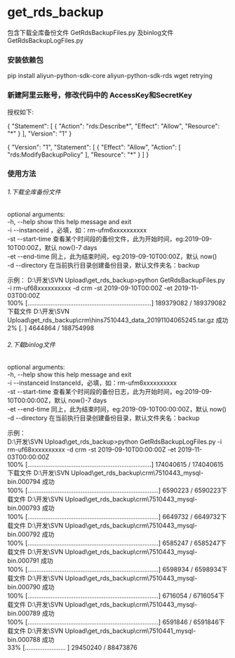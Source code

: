 # get_rds_backup

包含下载全库备份文件 GetRdsBackupFiles.py 及binlog文件 GetRdsBackupLogFiles.py

### 安装依赖包
pip install aliyun-python-sdk-core aliyun-python-sdk-rds wget retrying


### 新建阿里云账号，修改代码中的 AccessKey和SecretKey
授权如下:

{
  "Statement": [
    {
      "Action": "rds:Describe*",
      "Effect": "Allow",
      "Resource": "*"
    }
  ],
  "Version": "1"
}


{
  "Version": "1",
  "Statement": [
    {
      "Effect": "Allow",
      "Action": [
        "rds:ModifyBackupPolicy"
      ],
      "Resource": "*"
    }
  ]
}

### 使用方法

###### 1.下载全库备份文件
optional arguments:  
  -h, --help        show this help message and exit  
  -i --instanceid   ，必填，如：rm-ufm6xxxxxxxxxx   
  -st --start-time  查看某个时间段的备份文件，此为开始时间，eg:2019-09-10T00:00Z，默认 now()-7 days  
  -et --end-time    同上，此为结束时间，eg:2019-09-10T00:00Z，默认 now()  
  -d --directory    在当前执行目录创建备份目录，默认文件夹名：backup  


示例：
D:\开发\SVN Upload\get_rds_backup>python GetRdsBackupFiles.py -i rm-uf68xxxxxxxxxx -d crm -st 2019-09-10T00:00Z -et 2019-11-03T00:00Z  
100% [......................................................................] 189379082 / 189379082下载文件 D:\开发\SVN Upload\get_rds_backup\crm\hins7510443_data_20191104065245.tar.gz 成功  
  2% [.                                                                     ]   4644864 / 188754998


###### 2.下载binlog文件
optional arguments:  
  -h, --help        show this help message and exit  
  -i --instanceid   InstanceId，必填，如：rm-ufm6xxxxxxxxxx  
  -st --start-time  查看某个时间段的备份日志，此为开始时间，eg:2019-09-10T00:00:00Z，默认 now()-7 days  
  -et --end-time    同上，此为结束时间，eg:2019-09-10T00:00:00Z，默认 now()  
  -d --directory    在当前执行目录创建备份目录，默认文件夹名：backup  


示例：  
D:\开发\SVN Upload\get_rds_backup>python GetRdsBackupLogFiles.py -i rm-uf68xxxxxxxxxx -d crm -st 2019-09-10T00:00:00Z -et 2019-11-03T00:00:00Z  
100% [......................................................................] 174040615 / 174040615下载文件 D:\开发\SVN Upload\get_rds_backup\crm\7510443_mysql-bin.000794 成功  
100% [..........................................................................] 6590223 / 6590223下载文件 D:\开发\SVN Upload\get_rds_backup\crm\7510443_mysql-bin.000793 成功  
100% [..........................................................................] 6649732 / 6649732下载文件 D:\开发\SVN Upload\get_rds_backup\crm\7510443_mysql-bin.000792 成功  
100% [..........................................................................] 6585247 / 6585247下载文件 D:\开发\SVN Upload\get_rds_backup\crm\7510443_mysql-bin.000791 成功  
100% [..........................................................................] 6598934 / 6598934下载文件 D:\开发\SVN Upload\get_rds_backup\crm\7510443_mysql-bin.000790 成功  
100% [..........................................................................] 6716054 / 6716054下载文件 D:\开发\SVN Upload\get_rds_backup\crm\7510443_mysql-bin.000789 成功  
100% [..........................................................................] 6591846 / 6591846下载文件 D:\开发\SVN Upload\get_rds_backup\crm\7510441_mysql-bin.000788 成功  
 33% [.......................                                                 ] 29450240 / 88473876
